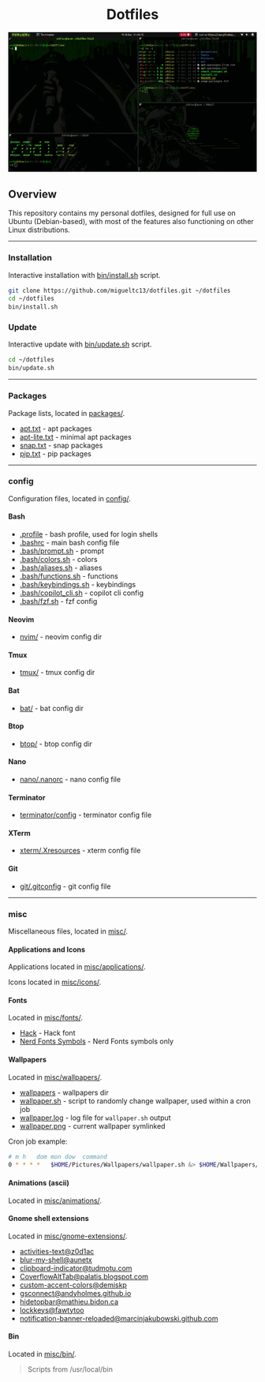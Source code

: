 <h1 align="center">Dotfiles</h1>

<div align="center">
  <img src=".github/img/overview.gif" alt="overview.gif">
</div>

## Overview

This repository contains my personal dotfiles,
designed for full use on Ubuntu (Debian-based),
with most of the features also functioning on other Linux distributions.

---

### Installation

Interactive installation with [bin/install.sh]() script.

```bash
git clone https://github.com/migueltc13/dotfiles.git ~/dotfiles
cd ~/dotfiles
bin/install.sh
```

### Update

Interactive update with [bin/update.sh]() script.

```bash
cd ~/dotfiles
bin/update.sh
```

---

### Packages

Package lists, located in [packages/](./packages/).

- [apt.txt](packages/apt.txt) - apt packages
- [apt-lite.txt](packages/apt-lite.txt) - minimal apt packages
- [snap.txt](packages/snap.txt) - snap packages
- [pip.txt](packages/pip.txt) - pip packages
<!-- TODO - [npm-packages.txt](npm-packages.txt) - npm packages -->
<!-- TODO - [gem-packages.txt](gem-packages.txt) - gem packages -->
<!-- TODO - [cargo-packages.txt](cargo-packages.txt) - cargo packages -->

---

### config

Configuration files, located in [config/](./config/).

#### Bash

- [.profile](./config/bash/.profile) - bash profile, used for login shells
- [.bashrc](./config/bash/.bashrc) - main bash config file
- [.bash/prompt.sh](./config/bash/.bash/prompt.sh) - prompt
- [.bash/colors.sh](./config/bash/.bash/colors.sh) - colors
- [.bash/aliases.sh](./config/bash/.bash/aliases.sh) - aliases
- [.bash/functions.sh](./config/bash/.bash/functions.sh) - functions
- [.bash/keybindings.sh](./config/bash/.bash/keybindings.sh) - keybindings
- [.bash/copilot_cli.sh](./config/bash/.bash/copilot_cli.sh) - copilot cli config
- [.bash/fzf.sh](./config/bash/.bash/fzf.sh) - fzf config

#### Neovim

- [nvim/](./config/nvim/) - neovim config dir

#### Tmux

- [tmux/](./config/tmux/) - tmux config dir

#### Bat

- [bat/](./config/bat/) - bat config dir

#### Btop

- [btop/](./config/btop/) - btop config dir

#### Nano

- [nano/.nanorc](./config/nano/.nanorc) - nano config file

#### Terminator

- [terminator/config](./config/terminator/config) - terminator config file

#### XTerm

- [xterm/.Xresources](./config/xterm/.Xresources) - xterm config file

#### Git

- [git/.gitconfig](./config/git/.gitconfig) - git config file

---

### misc

Miscellaneous files, located in [misc/](./misc/).

#### Applications and Icons

Applications located in [misc/applications/](./misc/applications/).

Icons located in [misc/icons/](./misc/icons/).

#### Fonts

Located in [misc/fonts/](./misc/fonts/).

- [Hack](./misc/fonts/Hack.zip) - Hack font
- [Nerd Fonts Symbols](./misc/fonts/NerdFontsSymbolsOnly.zip) - Nerd Fonts symbols only

#### Wallpapers

Located in [misc/wallpapers/](./misc/wallpapers/).

- [wallpapers](./misc/wallpapers/wallpapers/) - wallpapers dir
- [wallpaper.sh](./misc/wallpapers/wallpaper.sh) - script to randomly change wallpaper, used within a cron job
- [wallpaper.log](./misc/wallpapers/wallpaper.log) - log file for `wallpaper.sh` output
- [wallpaper.png](./misc/wallpapers/wallpaper.png) - current wallpaper symlinked

Cron job example:

```bash
# m h   dom mon dow  command
0 * * * *   $HOME/Pictures/Wallpapers/wallpaper.sh &> $HOME/Wallpapers/wallpaper.log
```

#### Animations (ascii)

Located in [misc/animations/](./misc/animations/).

#### Gnome shell extensions

Located in [misc/gnome-extensions/](./misc/gnome-extensions/).

- [activities-text@z0d1ac](./misc/gnome-extensions/activities-text@z0d1ac)
- [blur-my-shell@aunetx](./misc/gnome-extensions/blur-my-shell@aunetx)
- [clipboard-indicator@tudmotu.com](./misc/gnome-extensions/clipboard-indicator@tudmotu.com)
- [CoverflowAltTab@palatis.blogspot.com](./misc/gnome-extensions/CoverflowAltTab@palatis.blogspot.com)
- [custom-accent-colors@demiskp](./misc/gnome-extensions/custom-accent-colors@demiskp)
- [gsconnect@andyholmes.github.io](./misc/gnome-extensions/gsconnect@andyholmes.github.io)
- [hidetopbar@mathieu.bidon.ca](./misc/gnome-extensions/hidetopbar@mathieu.bidon.ca)
- [lockkeys@fawtytoo](./misc/gnome-extensions/lockkeys@fawtytoo)
- [notification-banner-reloaded@marcinjakubowski.github.com](./misc/gnome-extensions/notification-banner-reloaded@marcinjakubowski.github.com/)

#### Bin

Located in [misc/bin/](./misc/bin/).

> Scripts from /usr/local/bin

<!--
#### command-not-found

Located in [misc/command-not-found/](./misc/command-not-found/).

Inspired by Kali Linux command-not-found script, suggests packages to install
when a command is not found.
-->
<!-- TODO enhance usr/lib/command-not-found script -->
